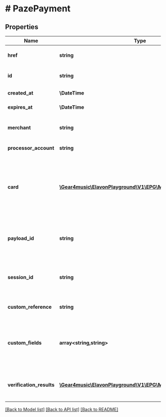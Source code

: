 # # PazePayment

## Properties

Name | Type | Description | Notes
------------ | ------------- | ------------- | -------------
**href** | **string** | PazePayment [Resource URL](#section/Overview/Values) (self link) | [optional] [readonly]
**id** | **string** | PazePayment [Resource ID](#section/Overview/Values) assigned by server. | [optional] [readonly]
**created_at** | **\DateTime** | Creation timestamp | [optional] [readonly]
**expires_at** | **\DateTime** | Expiration timestamp | [optional]
**merchant** | **string** | Merchant [Resource URL](#section/Overview/Values), suppressed when a public API key is used | [optional] [readonly]
**processor_account** | **string** | ProcessorAccount [Resource URL](#section/Overview/Values) | [optional] [readonly]
**card** | [**\Gear4music\ElavonPlayground\V1\EPG\Model\Card**](Card.md) | Only the Contact billTo info can be provided alongside the token. This is optional, but it does provide a more complete response with the decrypted Google Pay payment info. | [optional]
**payload_id** | **string** | An alphanumeric string returned from PAZE that refers to the current token and sessionId. | [optional]
**session_id** | **string** | An alphanumeric string returned from PAZE that refers to the current token and payloadId. | [optional]
**custom_reference** | **string** | Optional reference provided by the merchant | [optional]
**custom_fields** | **array<string,string>** | Custom fields, an object containing arbitrary string values.  Field names and values must not exceed 64 and 1024 characters, respectively. | [optional]
**verification_results** | [**\Gear4music\ElavonPlayground\V1\EPG\Model\VerificationResults**](VerificationResults.md) | Verification results (all fields except cryptogramSecurity will be unprovided always). | [optional] [readonly]

[[Back to Model list]](../../README.md#models) [[Back to API list]](../../README.md#endpoints) [[Back to README]](../../README.md)
